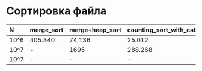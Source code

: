 # Сортировка файла

| N | merge_sort | merge+heap_sort | counting_sort_with_cats | counting_sort_without_cats |
|:---|:----------| :-------------- |:----------------------- | :-------------------|
| 10^6 | 405.340 |    74,136       |         25.012          | 5.85                 |
| 10^7 | -       |    1695         |         288.268         | 54.28                |
| 10^7 | -       |    -            |         -               | 565.194                |

